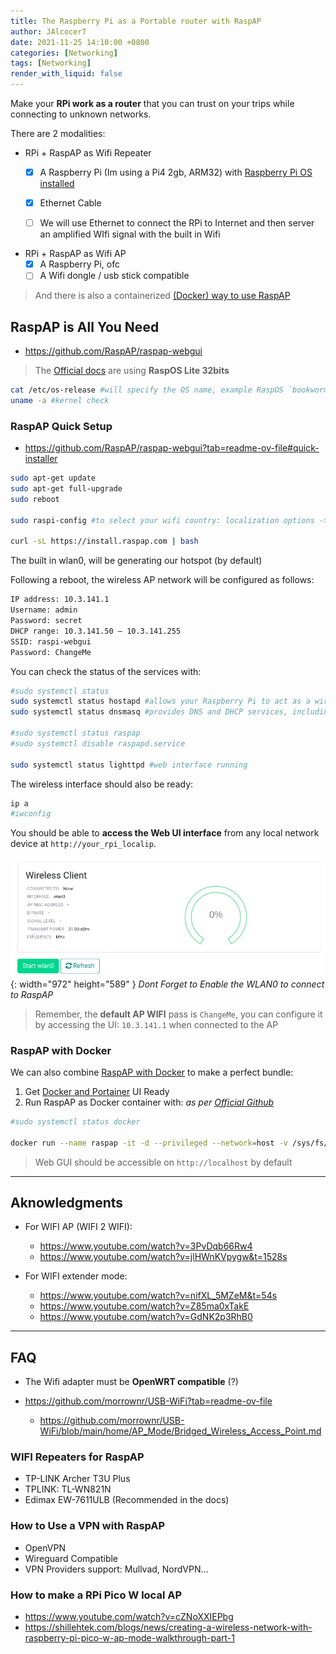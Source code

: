 ```yaml
---
title: The Raspberry Pi as a Portable router with RaspAP
author: JAlcocerT
date: 2021-11-25 14:10:00 +0800
categories: [Networking]
tags: [Networking]
render_with_liquid: false
---
```


Make your **RPi work as a router** that you can trust on your trips while connecting to unknown networks.

There are 2 modalities:

* RPi + RaspAP as Wifi Repeater
  + [x] A Raspberry Pi (Im using a Pi4 2gb, ARM32) with [Raspberry Pi OS installed](https://jalcocert.github.io/RPi/posts/getting-started/#how-to-get-started-with-a-rpi)
  + [x] Ethernet Cable
  + [ ] We will use Ethernet to connect the RPi to Internet and then server an amplified WIfi signal with the built in Wifi  


* RPi + RaspAP as Wifi AP
  + [x] A Raspberry Pi, ofc
  + [ ] A Wifi dongle / usb stick compatible

> And there is also a containerized [(Docker) way to use RaspAP](#raspap-with-docker)

## RaspAP is All You Need

* https://github.com/RaspAP/raspap-webgui

> The [Official docs](https://raspap.com/) are using **RaspOS Lite 32bits**

```sh
cat /etc/os-release #will specify the OS name, example RaspOS `bookworm`
uname -a #kernel check
```

### RaspAP Quick Setup

* https://github.com/RaspAP/raspap-webgui?tab=readme-ov-file#quick-installer

```sh
sudo apt-get update
sudo apt-get full-upgrade
sudo reboot
 
sudo raspi-config #to select your wifi country: localization options -> WLAN country
 
curl -sL https://install.raspap.com | bash
```


The built in wlan0, will be generating our hotspot (by default)

Following a reboot, the wireless AP network will be configured as follows:


```sh
IP address: 10.3.141.1
Username: admin 
Password: secret
DHCP range: 10.3.141.50 — 10.3.141.255
SSID: raspi-webgui
Password: ChangeMe
```

You can check the status of the services with:

```sh
#sudo systemctl status
sudo systemctl status hostapd #allows your Raspberry Pi to act as a wireless access point
sudo systemctl status dnsmasq #provides DNS and DHCP services, including handing out IP addresses to connected clients.

#sudo systemctl status raspap
#sudo systemctl disable raspapd.service

sudo systemctl status lighttpd #web interface running
```

The wireless interface should also be ready:

```sh
ip a
#iwconfig
```

You should be able to **access the Web UI interface** from any local network device at `http://your_rpi_localip`.

![Enable WLan0 RASP-AP](/img/RaspAP-start-wlan0.png){: width="972" height="589" }
_Dont Forget to Enable the WLAN0 to connect to RaspAP_

> Remember, the **default AP WIFI** pass is `ChangeMe`, you can configure it by accessing the UI: `10.3.141.1` when connected to the AP


### RaspAP with Docker

We can also combine [RaspAP with Docker](https://github.com/RaspAP/raspap-webgui?tab=readme-ov-file#docker-support) to make a perfect bundle:

1. Get [Docker and Portainer](https://jalcocert.github.io/Linux/docs/linux__cloud/selfhosting/) UI Ready
2. Run RaspAP as Docker container with: *as per [Official Github](https://github.com/RaspAP/raspap-docker)*

```sh
#sudo systemctl status docker

docker run --name raspap -it -d --privileged --network=host -v /sys/fs/cgroup:/sys/fs/cgroup:ro --cap-add SYS_ADMIN ghcr.io/raspap/raspap-docker:latest
```
> Web GUI should be accessible on `http://localhost` by default

---

## Aknowledgments

* For WIFI AP (WIFI 2 WIFI):
    * https://www.youtube.com/watch?v=3PvDqb66Rw4
    * https://www.youtube.com/watch?v=jlHWnKVpygw&t=1528s

* For WIFI extender mode:
    * https://www.youtube.com/watch?v=nifXL_5MZeM&t=54s
    * https://www.youtube.com/watch?v=Z85ma0xTakE
    * https://www.youtube.com/watch?v=GdNK2p3RhB0

--- 

## FAQ

* The Wifi adapter must be **OpenWRT compatible** (?)

* https://github.com/morrownr/USB-WiFi?tab=readme-ov-file
    * https://github.com/morrownr/USB-WiFi/blob/main/home/AP_Mode/Bridged_Wireless_Access_Point.md

### WIFI Repeaters for RaspAP

* TP-LINK Archer T3U Plus 
* TPLINK: TL-WN821N 
* Edimax EW-7611ULB (Recommended in the docs)


### How to Use a VPN with RaspAP

* OpenVPN
* Wireguard Compatible
* VPN Providers support: Mullvad, NordVPN...


### How to make a RPi Pico W local AP

* https://www.youtube.com/watch?v=cZNoXXIEPbg
* https://shillehtek.com/blogs/news/creating-a-wireless-network-with-raspberry-pi-pico-w-ap-mode-walkthrough-part-1